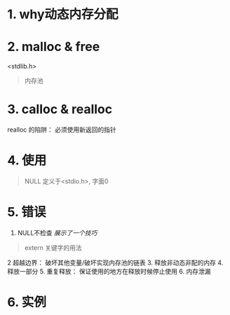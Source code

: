 # 1. why动态内存分配

# 2. malloc & free

<stdlib.h>

> 内存池

# 3. calloc & realloc

realloc 的陷阱： 必须使用新返回的指针

# 4. 使用

> NULL 定义于<stdio.h>, 字面0

# 5. 错误

1. NULL不检查 *展示了一个技巧*

> extern 关键字的用法

2 超越边界： 破坏其他变量/破坏实现内存池的链表
3. 释放非动态非配的内存
4. 释放一部分
5. 重复释放： 保证使用的地方在释放时候停止使用
6. 内存泄漏

# 6. 实例

